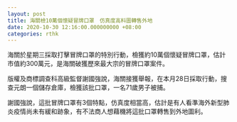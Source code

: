 ```yaml
---
layout: post
title: 海關檢10萬個懷疑冒牌口罩　仿真度高料圖轉售外地
date: 2020-10-30 12:16:00.000000000 +08:00
categories: rthk
---
```


海關於星期三採取打擊冒牌口罩的特別行動，檢獲約10萬個懷疑冒牌口罩，估計市值約300萬元，是海關破獲歷來最大宗的冒牌口罩案件。

版權及商標調查科高級監督謝國強說，海關接獲舉報，在本月28日採取行動，搜查元朗一個儲存倉庫，檢獲該批口罩，一名71歲男子被捕。

謝國強說，這批冒牌口罩有3個特點，仿真度相當高，估計是有人看準海外新型肺炎疫情尚未有緩和跡象，有不法商人想藉機將這批口罩轉售到外地圖利。

